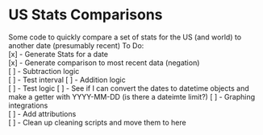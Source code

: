 # US Stats Comparisons  

Some code to quickly compare a set of stats for the US (and world) to another date (presumably recent)
To Do:  
[x] - Generate Stats for a date  
[x] - Generate comparison to most recent data (negation)  
[ ] - Subtraction logic  
    [ ] - Test interval
[ ] - Addition logic  
    [ ] - Test logic
[ ] - See if I can convert the dates to datetime objects and make a getter with YYYY-MM-DD (is there a dateimte limit?)
[ ] - Graphing integrations  
[ ] - Add attributions  
[ ] - Clean up cleaning scripts and move them to here  
